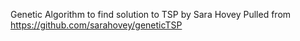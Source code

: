 Genetic Algorithm to find solution to TSP by Sara Hovey
Pulled from https://github.com/sarahovey/geneticTSP
